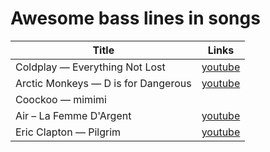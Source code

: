 # Awesome bass lines in songs

| Title                                    | Links |
| ---------------------------------------- | ---- |
| Coldplay — Everything Not Lost           | [youtube](https://www.youtube.com/watch?v=0IywjWWlxF8) |
| Arctic Monkeys — D is for Dangerous      | [youtube](https://www.youtube.com/watch?v=uWkpKSLR5Ys) |
| Coockoo — mimimi                         |  |
| Air – La Femme D'Argent                  | [youtube](https://www.youtube.com/watch?v=U4U19zwFENs) |
| Eric Clapton — Pilgrim                   | [youtube](https://www.youtube.com/watch?v=8V9tSQuIzbQ) |

